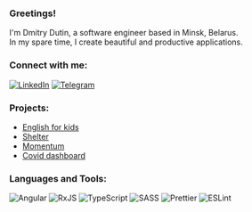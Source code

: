 ### Greetings!

I'm Dmitry Dutin, a software engineer based in Minsk, Belarus.   
In my spare time, I create beautiful and productive applications.

### Connect with me:

[![LinkedIn](https://img.shields.io/badge/linkedin-%230077B5.svg?style=for-the-badge&logo=linkedin&logoColor=white)](https://www.linkedin.com/in/dmitrydutin/)
[![Telegram](https://img.shields.io/badge/Telegram-2CA5E0?style=for-the-badge&logo=telegram&logoColor=white)](https://t.me/dmitrydutin)

### Projects:
- [English for kids](https://dmitrydutin-english-for-kids.netlify.app/)
- [Shelter](https://dmitrydutin.github.io/portfolio/shelter/pages/main/main.html)
- [Momentum](https://dmitrydutin.github.io/portfolio/momentum/)
- [Covid dashboard](https://dev-covid-dashboard.netlify.app/)

### Languages and Tools:
![Angular](https://img.shields.io/badge/angular-%23DD0031.svg?style=for-the-badge&logo=angular&logoColor=white)
![RxJS](https://img.shields.io/badge/rxjs-%23B7178C.svg?style=for-the-badge&logo=reactivex&logoColor=white)
![TypeScript](https://img.shields.io/badge/typescript-%23007ACC.svg?style=for-the-badge&logo=typescript&logoColor=white)
![SASS](https://img.shields.io/badge/SASS-hotpink.svg?style=for-the-badge&logo=SASS&logoColor=white)
![Prettier](https://img.shields.io/badge/-Prettier-090909?style=for-the-badge&logo=Prettier)
![ESLint](https://img.shields.io/badge/ESLint-4B3263?style=for-the-badge&logo=eslint&logoColor=white) 
